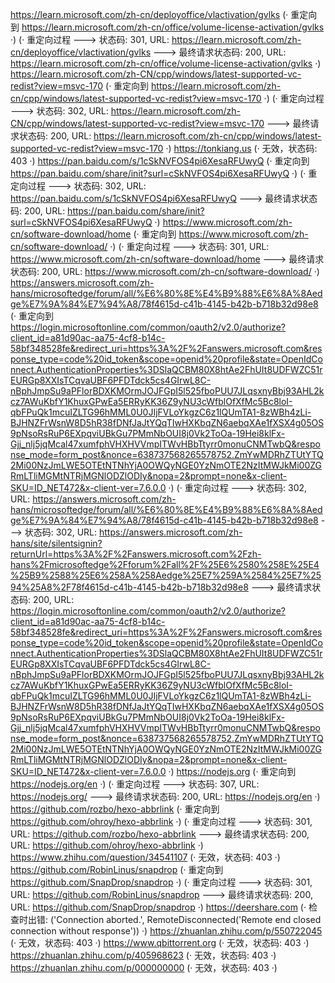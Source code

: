 https://learn.microsoft.com/zh-cn/deployoffice/vlactivation/gvlks (· 重定向到 https://learn.microsoft.com/zh-cn/office/volume-license-activation/gvlks ·)
(· 重定向过程 ---> 状态码: 301, URL: https://learn.microsoft.com/zh-cn/deployoffice/vlactivation/gvlks ---> 最终请求状态码: 200, URL: https://learn.microsoft.com/zh-cn/office/volume-license-activation/gvlks ·)
https://learn.microsoft.com/zh-CN/cpp/windows/latest-supported-vc-redist?view=msvc-170 (· 重定向到 https://learn.microsoft.com/zh-cn/cpp/windows/latest-supported-vc-redist?view=msvc-170 ·)
(· 重定向过程 ---> 状态码: 302, URL: https://learn.microsoft.com/zh-CN/cpp/windows/latest-supported-vc-redist?view=msvc-170 ---> 最终请求状态码: 200, URL: https://learn.microsoft.com/zh-cn/cpp/windows/latest-supported-vc-redist?view=msvc-170 ·)
https://tonkiang.us (· 无效，状态码: 403 ·)
https://pan.baidu.com/s/1cSkNVFOS4pi6XesaRFUwyQ (· 重定向到 https://pan.baidu.com/share/init?surl=cSkNVFOS4pi6XesaRFUwyQ ·)
(· 重定向过程 ---> 状态码: 302, URL: https://pan.baidu.com/s/1cSkNVFOS4pi6XesaRFUwyQ ---> 最终请求状态码: 200, URL: https://pan.baidu.com/share/init?surl=cSkNVFOS4pi6XesaRFUwyQ ·)
https://www.microsoft.com/zh-cn/software-download/home (· 重定向到 https://www.microsoft.com/zh-cn/software-download/ ·)
(· 重定向过程 ---> 状态码: 301, URL: https://www.microsoft.com/zh-cn/software-download/home ---> 最终请求状态码: 200, URL: https://www.microsoft.com/zh-cn/software-download/ ·)
https://answers.microsoft.com/zh-hans/microsoftedge/forum/all/%E6%80%8E%E4%B9%88%E6%8A%8Aedge%E7%9A%84%E7%94%A8/78f4615d-c41b-4145-b42b-b718b32d98e8 (· 重定向到 https://login.microsoftonline.com/common/oauth2/v2.0/authorize?client_id=a81d90ac-aa75-4cf8-b14c-58bf348528fe&redirect_uri=https%3A%2F%2Fanswers.microsoft.com&response_type=code%20id_token&scope=openid%20profile&state=OpenIdConnect.AuthenticationProperties%3DSlaQCBM80X8htAe2FhUIt8UDFWZC51rEURGp8XXIsTCqvaUBF6PFDTdck5cs4GIrwL8C-nBphJmpSu9aPFlorBDXKMOrmJOJFGpI5l525fboPUU7JLqsxnyBbj93AHL2kcz7AWuKbfY1KhuxGPwEa5ERRyKK36Z9yNU3cWfblOfXfMc5Bc8loI-qbFPuQk1mcuIZLTG96hMML0U0JIjFVLoYkgzC6z1lQUmTA1-8zWBh4zLi-BJHNZFrWsnW8D5hR38fDNfJaJtYQqTIwHXKbqZN6aebqXAe1fXSX4g05OS9pNsoRsRuP6EXpqviUBkGu7PMmNbOUI8j0Vk2ToOa-19Hei8klFx-Gjj_nlj5jqMcal47xumfphVHXHVVmpITWvHBbTtyrr0monuCNMTwbQ&response_mode=form_post&nonce=638737568265578752.ZmYwMDRhZTUtYTQ2Mi00NzJmLWE5OTEtNTNhYjA0OWQyNGE0YzNmOTE2NzItMWJkMi00ZGRmLTliMGMtNTRjMGNlODZlODIy&nopa=2&prompt=none&x-client-SKU=ID_NET472&x-client-ver=7.6.0.0 ·)
(· 重定向过程 ---> 状态码: 302, URL: https://answers.microsoft.com/zh-hans/microsoftedge/forum/all/%E6%80%8E%E4%B9%88%E6%8A%8Aedge%E7%9A%84%E7%94%A8/78f4615d-c41b-4145-b42b-b718b32d98e8 ---> 状态码: 302, URL: https://answers.microsoft.com/zh-hans/site/silentsignin?returnUrl=https%3A%2F%2Fanswers.microsoft.com%2Fzh-hans%2Fmicrosoftedge%2Fforum%2Fall%2F%25E6%2580%258E%25E4%25B9%2588%25E6%258A%258Aedge%25E7%259A%2584%25E7%2594%25A8%2F78f4615d-c41b-4145-b42b-b718b32d98e8 ---> 最终请求状态码: 200, URL: https://login.microsoftonline.com/common/oauth2/v2.0/authorize?client_id=a81d90ac-aa75-4cf8-b14c-58bf348528fe&redirect_uri=https%3A%2F%2Fanswers.microsoft.com&response_type=code%20id_token&scope=openid%20profile&state=OpenIdConnect.AuthenticationProperties%3DSlaQCBM80X8htAe2FhUIt8UDFWZC51rEURGp8XXIsTCqvaUBF6PFDTdck5cs4GIrwL8C-nBphJmpSu9aPFlorBDXKMOrmJOJFGpI5l525fboPUU7JLqsxnyBbj93AHL2kcz7AWuKbfY1KhuxGPwEa5ERRyKK36Z9yNU3cWfblOfXfMc5Bc8loI-qbFPuQk1mcuIZLTG96hMML0U0JIjFVLoYkgzC6z1lQUmTA1-8zWBh4zLi-BJHNZFrWsnW8D5hR38fDNfJaJtYQqTIwHXKbqZN6aebqXAe1fXSX4g05OS9pNsoRsRuP6EXpqviUBkGu7PMmNbOUI8j0Vk2ToOa-19Hei8klFx-Gjj_nlj5jqMcal47xumfphVHXHVVmpITWvHBbTtyrr0monuCNMTwbQ&response_mode=form_post&nonce=638737568265578752.ZmYwMDRhZTUtYTQ2Mi00NzJmLWE5OTEtNTNhYjA0OWQyNGE0YzNmOTE2NzItMWJkMi00ZGRmLTliMGMtNTRjMGNlODZlODIy&nopa=2&prompt=none&x-client-SKU=ID_NET472&x-client-ver=7.6.0.0 ·)
https://nodejs.org (· 重定向到 https://nodejs.org/en ·)
(· 重定向过程 ---> 状态码: 307, URL: https://nodejs.org/ ---> 最终请求状态码: 200, URL: https://nodejs.org/en ·)
https://github.com/rozbo/hexo-abbrlink (· 重定向到 https://github.com/ohroy/hexo-abbrlink ·)
(· 重定向过程 ---> 状态码: 301, URL: https://github.com/rozbo/hexo-abbrlink ---> 最终请求状态码: 200, URL: https://github.com/ohroy/hexo-abbrlink ·)
https://www.zhihu.com/question/34541107 (· 无效，状态码: 403 ·)
https://github.com/RobinLinus/snapdrop (· 重定向到 https://github.com/SnapDrop/snapdrop ·)
(· 重定向过程 ---> 状态码: 301, URL: https://github.com/RobinLinus/snapdrop ---> 最终请求状态码: 200, URL: https://github.com/SnapDrop/snapdrop ·)
https://deershare.com (· 检查时出错: ('Connection aborted.', RemoteDisconnected('Remote end closed connection without response')) ·)
https://zhuanlan.zhihu.com/p/550722045 (· 无效，状态码: 403 ·)
https://www.qbittorrent.org (· 无效，状态码: 403 ·)
https://zhuanlan.zhihu.com/p/405968623 (· 无效，状态码: 403 ·)
https://zhuanlan.zhihu.com/p/000000000 (· 无效，状态码: 403 ·)
